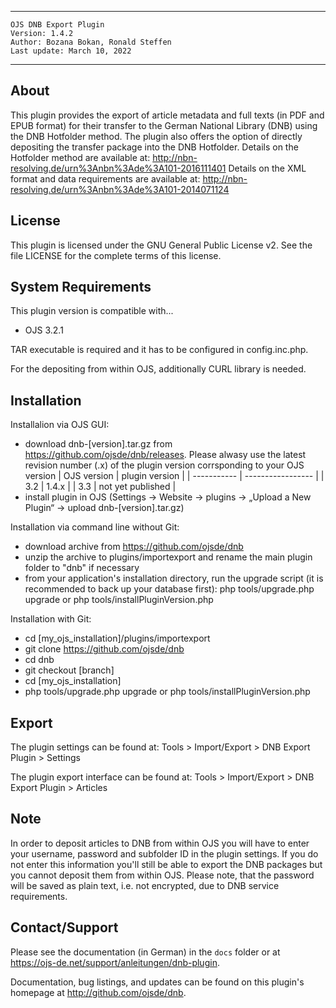 ****
    OJS DNB Export Plugin
    Version: 1.4.2
    Author: Bozana Bokan, Ronald Steffen
    Last update: March 10, 2022
***
About
-----
This plugin provides the export of article metadata and full texts (in PDF and EPUB format) for their transfer to the German National Library (DNB)
using the DNB Hotfolder method. The plugin also offers the option of directly depositing the transfer package into the DNB Hotfolder.
Details on the Hotfolder method are available at: http://nbn-resolving.de/urn%3Anbn%3Ade%3A101-2016111401
Details on the XML format and data requirements are available at: http://nbn-resolving.de/urn%3Anbn%3Ade%3A101-2014071124

License
-------
This plugin is licensed under the GNU General Public License v2. See the file LICENSE for the complete terms of this license.

System Requirements
-------------------
This plugin version is compatible with...
 - OJS 3.2.1
 
TAR executable is required and it has to be configured in config.inc.php.

For the depositing from within OJS, additionally CURL library is needed.

Installation
------------
Installalion via OJS GUI:
 - download dnb-[version].tar.gz from https://github.com/ojsde/dnb/releases. Please alwasy use the latest revision number (.x) of the plugin version corrsponding to your OJS version
   | OJS version | plugin version    |
   | ----------- | ----------------- |
   | 3.2         | 1.4.x             |
   | 3.3         | not yet published |
 - install plugin in OJS (Settings -> Website -> plugins -> „Upload a New Plugin“ -> upload dnb-[version].tar.gz)

Installation via command line without Git:
 - download archive from https://github.com/ojsde/dnb
 - unzip the archive to plugins/importexport and rename the main plugin folder to "dnb" if necessary
 - from your application's installation directory, run the upgrade script (it is recommended to back up your database first):
   php tools/upgrade.php upgrade or php tools/installPluginVersion.php

Installation with Git:
 - cd [my_ojs_installation]/plugins/importexport
 - git clone https://github.com/ojsde/dnb
 - cd dnb
 - git checkout [branch]
 - cd [my_ojs_installation]
 - php tools/upgrade.php upgrade or php tools/installPluginVersion.php

Export
------------
The plugin settings can be found at:
Tools > Import/Export > DNB Export Plugin > Settings

The plugin export interface can be found at:
Tools > Import/Export > DNB Export Plugin > Articles

Note
---------
In order to deposit articles to DNB from within OJS you will have to enter your username, password and subfolder ID in the plugin settings. 
If you do not enter this information you'll still be able to export the DNB packages but you cannot deposit them from within OJS.
Please note, that the password will be saved as plain text, i.e. not encrypted, due to DNB service requirements.

Contact/Support
---------------

Please see the documentation (in German) in the `docs` folder or at https://ojs-de.net/support/anleitungen/dnb-plugin. 

Documentation, bug listings, and updates can be found on this plugin's homepage
at <http://github.com/ojsde/dnb>.
